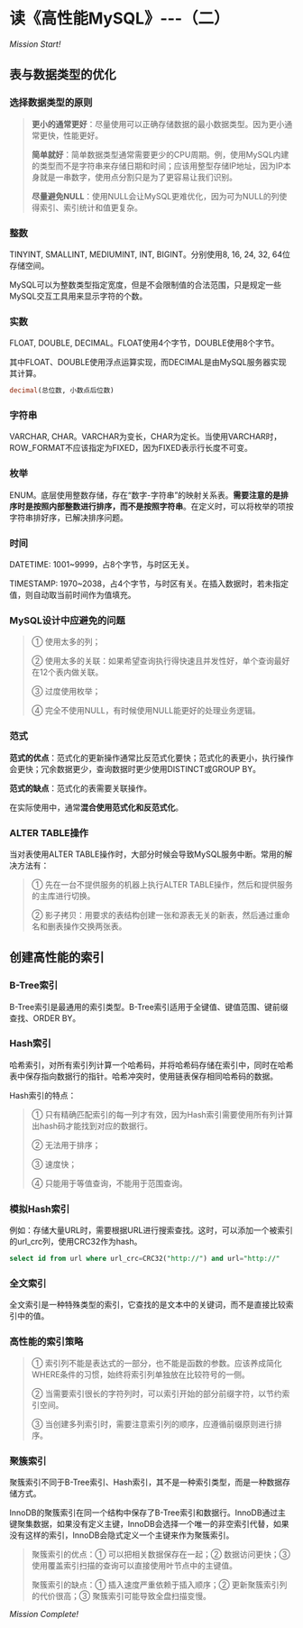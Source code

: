 # 读《高性能MySQL》---（二）

<!-- more -->

*Mission Start!*

## 表与数据类型的优化

### 选择数据类型的原则

> **更小的通常更好**：尽量使用可以正确存储数据的最小数据类型。因为更小通常更快，性能更好。
> 
> **简单就好**：简单数据类型通常需要更少的CPU周期。例，使用MySQL内建的类型而不是字符串来存储日期和时间；应该用整型存储IP地址，因为IP本身就是一串数字，使用点分割只是为了更容易让我们识别。
> 
> **尽量避免NULL**：使用NULL会让MySQL更难优化，因为可为NULL的列使得索引、索引统计和值更复杂。

### 整数

TINYINT, SMALLINT, MEDIUMINT, INT, BIGINT。分别使用8, 16, 24, 32, 64位存储空间。   

MySQL可以为整数类型指定宽度，但是不会限制值的合法范围，只是规定一些MySQL交互工具用来显示字符的个数。

### 实数

FLOAT, DOUBLE, DECIMAL。FLOAT使用4个字节，DOUBLE使用8个字节。    

其中FLOAT、DOUBLE使用浮点运算实现，而DECIMAL是由MySQL服务器实现其计算。

```sql
decimal(总位数, 小数点后位数)
```

### 字符串

VARCHAR, CHAR。VARCHAR为变长，CHAR为定长。当使用VARCHAR时，ROW_FORMAT不应该指定为FIXED，因为FIXED表示行长度不可变。

### 枚举

ENUM。底层使用整数存储，存在“数字-字符串”的映射关系表。**需要注意的是排序时是按照内部整数进行排序，而不是按照字符串**。在定义时，可以将枚举的项按字符串排好序，已解决排序问题。

### 时间

DATETIME: 1001~9999，占8个字节，与时区无关。   

TIMESTAMP: 1970~2038，占4个字节，与时区有关。在插入数据时，若未指定值，则自动取当前时间作为值填充。

### MySQL设计中应避免的问题

> ① 使用太多的列；
> 
> ② 使用太多的关联：如果希望查询执行得快速且并发性好，单个查询最好在12个表内做关联。
> 
> ③ 过度使用枚举；
> 
> ④ 完全不使用NULL，有时候使用NULL能更好的处理业务逻辑。

### 范式

**范式的优点**：范式化的更新操作通常比反范式化要快；范式化的表更小，执行操作会更快；冗余数据更少，查询数据时更少使用DISTINCT或GROUP BY。   

**范式的缺点**：范式化的表需要关联操作。    

在实际使用中，通常**混合使用范式化和反范式化**。

### ALTER TABLE操作

当对表使用ALTER TABLE操作时，大部分时候会导致MySQL服务中断。常用的解决方法有：

> ① 先在一台不提供服务的机器上执行ALTER TABLE操作，然后和提供服务的主库进行切换。
> 
> ② 影子拷贝：用要求的表结构创建一张和源表无关的新表，然后通过重命名和删表操作交换两张表。


## 创建高性能的索引

### B-Tree索引

B-Tree索引是最通用的索引类型。B-Tree索引适用于全键值、键值范围、键前缀查找、ORDER BY。

### Hash索引

哈希索引，对所有索引列计算一个哈希码，并将哈希码存储在索引中，同时在哈希表中保存指向数据行的指针。哈希冲突时，使用链表保存相同哈希码的数据。    

Hash索引的特点：

> ① 只有精确匹配索引的每一列才有效，因为Hash索引需要使用所有列计算出hash码才能找到对应的数据行。
> 
> ② 无法用于排序；
> 
> ③ 速度快；
> 
> ④ 只能用于等值查询，不能用于范围查询。

### 模拟Hash索引

例如：存储大量URL时，需要根据URL进行搜索查找。这时，可以添加一个被索引的url_crc列，使用CRC32作为hash。

```sql
select id from url where url_crc=CRC32("http://") and url="http://"
```

### 全文索引

全文索引是一种特殊类型的索引，它查找的是文本中的关键词，而不是直接比较索引中的值。

### 高性能的索引策略

> ① 索引列不能是表达式的一部分，也不能是函数的参数。应该养成简化WHERE条件的习惯，始终将索引列单独放在比较符号的一侧。
> 
> ② 当需要索引很长的字符列时，可以索引开始的部分前缀字符，以节约索引空间。
> 
> ③ 当创建多列索引时，需要注意索引列的顺序，应遵循前缀原则进行排序。

### 聚簇索引

聚簇索引不同于B-Tree索引、Hash索引，其不是一种索引类型，而是一种数据存储方式。   

InnoDB的聚簇索引在同一个结构中保存了B-Tree索引和数据行。InnoDB通过主键聚集数据，如果没有定义主键，InnoDB会选择一个唯一的非空索引代替，如果没有这样的索引，InnoDB会隐式定义一个主键来作为聚簇索引。

> 聚簇索引的优点：① 可以把相关数据保存在一起；② 数据访问更快；③ 使用覆盖索引扫描的查询可以直接使用叶节点中的主键值。
> 
> 聚簇索引的缺点：① 插入速度严重依赖于插入顺序；② 更新聚簇索引列的代价很高；③ 聚簇索引可能导致全盘扫描变慢。

*Mission Complete!*
